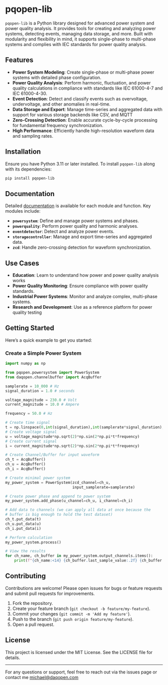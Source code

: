 # pqopen-lib

`pqopen-lib` is a Python library designed for advanced power system and power quality analysis. It provides tools for creating and analyzing power systems, detecting events, managing data storage, and more. Built with modularity and flexibility in mind, it supports single-phase to multi-phase systems and complies with IEC standards for power quality analysis.



## Features

- **Power System Modeling**: Create single-phase or multi-phase power systems with detailed phase configuration.
- **Power Quality Analysis**: Perform harmonic, fluctuation, and power quality calculations in compliance with standards like IEC 61000-4-7 and IEC 61000-4-30.
- **Event Detection**: Detect and classify events such as overvoltage, undervoltage, and other anomalies in real-time.
- **Data Storage and Export**: Manage time-series and aggregated data with support for various storage backends like CSV, and MQTT
- **Zero-Crossing Detection**: Enable accurate cycle-by-cycle processing for fundamental frequency synchronization.
- **High Performance**: Efficiently handle high-resolution waveform data and sampling rates.



## Installation

Ensure you have Python 3.11 or later installed. To install `pqopen-lib` along with its dependencies:

```bash
pip install pqopen-lib
```



## Documentation

Detailed [documentation](https://docs.daqopen.com/reference/pqopen/) is available for each module and function. Key modules include:

- **`powersystem`**: Define and manage power systems and phases.
- **`powerquality`**: Perform power quality and harmonic analyses.
- **`eventdetector`**: Detect and analyze power events.
- **`storagecontroller`**: Manage and export time-series and aggregated data.
- **`zcd`**: Handle zero-crossing detection for waveform synchronization.



## Use Cases

- **Education**: Learn to understand how power and power quality analysis works
- **Power Quality Monitoring**: Ensure compliance with power quality standards.
- **Industrial Power Systems**: Monitor and analyze complex, multi-phase systems.
- **Research and Development**: Use as a reference platform for power quality testing



## Getting Started

Here’s a quick example to get you started:

### Create a Simple Power System

```python
import numpy as np

from pqopen.powersystem import PowerSystem
from daqopen.channelbuffer import AcqBuffer

samplerate = 10_000 # Hz
signal_duration = 1.0 # seconds

voltage_magnitude = 230.0 # Volt
current_magnitude = 10.0 # Ampere

frequency = 50.0 # Hz

# Create time signal
t = np.linspace(0,int(signal_duration),int(samplerate*signal_duration),endpoint=False)
# Create voltage signal
u = voltage_magnitude*np.sqrt(2)*np.sin(2*np.pi*t*frequency)
# Create current signal
i = current_magnitude*np.sqrt(2)*np.sin(2*np.pi*t*frequency)

# Create Channel/Buffer for input waveform
ch_t = AcqBuffer()
ch_u = AcqBuffer()
ch_i = AcqBuffer()

# Create minimal power system
my_power_system = PowerSystem(zcd_channel=ch_u,
                              input_samplerate=samplerate)

# Create power phase and append to power system
my_power_system.add_phase(u_channel=ch_u, i_channel=ch_i)

# Add data to channels (we can apply all data at once because the 
# buffer is big enough to hold the test dataset)
ch_t.put_data(t)
ch_u.put_data(u)
ch_i.put_data(i)

# Perform calculation
my_power_system.process()

# View the results
for ch_name, ch_buffer in my_power_system.output_channels.items():
    print(f"{ch_name:<14} {ch_buffer.last_sample_value:.2f} {ch_buffer.unit}")
```



## Contributing

Contributions are welcome! Please open issues for bugs or feature requests and submit pull requests for improvements.

1. Fork the repository.
2. Create your feature branch (`git checkout -b feature/my-feature`).
3. Commit your changes (`git commit -m 'Add my feature'`).
4. Push to the branch (`git push origin feature/my-feature`).
5. Open a pull request.



## License

This project is licensed under the MIT License. See the LICENSE file for details.

------

For any questions or support, feel free to reach out via the issues page or contact me michael@daqopen.com